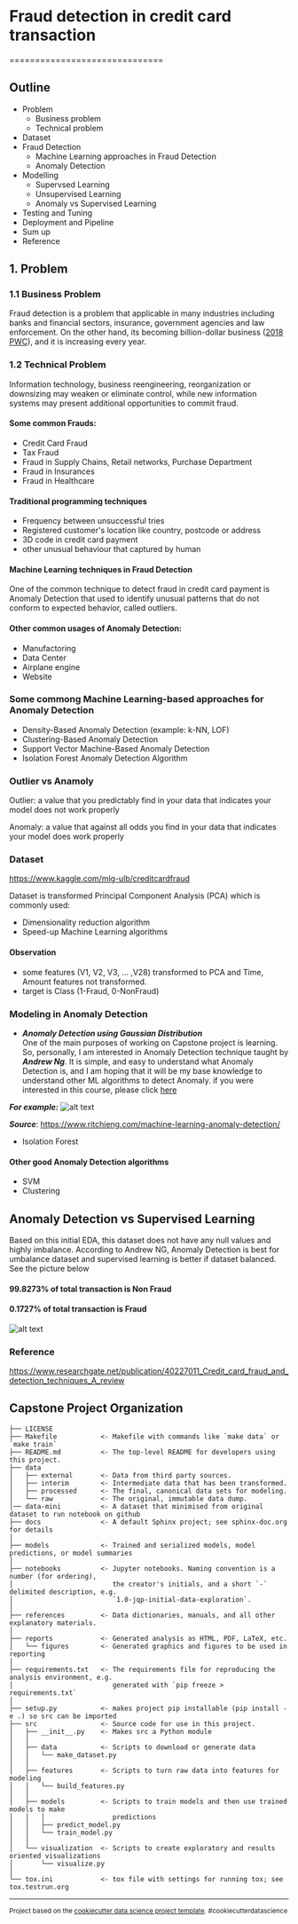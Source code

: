 # Fraud detection in credit card transaction
==============================

## Outline
- Problem
  - Business problem
  - Technical problem
- Dataset
- Fraud Detection
  - Machine Learning approaches in Fraud Detection
  - Anomaly Detection
- Modelling
  - Supervsed Learning
  - Unsupervised Learning
  - Anomaly vs Supervised Learning
- Testing and Tuning
- Deployment and Pipeline
- Sum up
- Reference

## 1. Problem
### 1.1 Business Problem
Fraud detection is a problem that applicable in many industries including banks and financial sectors, insurance, government agencies and law enforcement. On the other hand, its becoming billion-dollar business ([2018 PWC](https://www.pwc.com/gx/en/forensics/global-economic-crime-and-fraud-survey-2018.pdf)), and it is increasing every year.

### 1.2 Technical Problem
Information technology, business reengineering, reorganization or downsizing may weaken or eliminate control, while new information systems may present additional opportunities to commit fraud.

#### Some common Frauds:
- Credit Card Fraud
- Tax Fraud
- Fraud in Supply Chains, Retail networks, Purchase Department
- Fraud in Insurances
- Fraud in Healthcare

#### Traditional programming techniques
- Frequency between unsuccessful tries
- Registered customer's location like country, postcode or address
- 3D code in credit card payment
- other unusual behaviour that captured by human

#### Machine Learning techniques in Fraud Detection
One of the common technique to detect fraud in credit card payment is Anomaly Detection that used to identify unusual patterns that do not conform to expected behavior, called outliers. 

#### Other common usages of Anomaly Detection:
- Manufactoring
- Data Center 
- Airplane engine
- Website

### Some commong Machine Learning-based approaches for Anomaly Detection

- Density-Based Anomaly Detection (example: k-NN, LOF)
- Clustering-Based Anomaly Detection
- Support Vector Machine-Based Anomaly Detection
- Isolation Forest Anomaly Detection Algorithm


### Outlier vs Anamoly
Outlier: a value that you predictably find in your data that indicates your model does not work properly

Anomaly: a value that against all odds you find in your data that indicates your model does work properly

### Dataset
https://www.kaggle.com/mlg-ulb/creditcardfraud

Dataset is transformed Principal Component Analysis (PCA) which is commonly used:
- Dimensionality reduction algorithm
- Speed-up Machine Learning algorithms

#### Observation
- some features (V1, V2, V3, ... ,V28) transformed to PCA and Time, Amount features not transformed.
- target is Class (1-Fraud, 0-NonFraud)

### Modeling in Anomaly Detection
- ***Anomaly Detection using Gaussian Distribution***  
  One of the main purposes of working on Capstone project is learning. So, personally, I am interested in Anomaly Detection technique taught by ***Andrew Ng***. It is simple, and easy to understand what Anomaly Detection is, and I am hoping that it will be my base knowledge to understand other ML algorithms to detect Anomaly. if you were interested in this course, please click [here](https://www.coursera.org/learn/machine-learning)
 
 ***For example:***
![alt text](docs/images/anomaly_detection6.png "Anomaly Detection")

  ***Source***: https://www.ritchieng.com/machine-learning-anomaly-detection/
  
  
- Isolation Forest

#### Other good Anomaly Detection algorithms

- SVM
- Clustering

## Anomaly Detection vs Supervised Learning
Based on this initial EDA, this dataset does not have any null values and highly imbalance. According to Andrew NG, Anomaly Detection is best for umbalance dataset and supervised learning is better if dataset balanced. See the picture below

#### 99.8273% of total transaction is Non Fraud
#### 0.1727% of total transaction is Fraud

![alt text](docs/images/anomaly-vs-supervised.png "Anomaly Detection vs Supervised Learning")


### Reference
https://www.researchgate.net/publication/40227011_Credit_card_fraud_and_detection_techniques_A_review

Capstone Project Organization
------------

    ├── LICENSE
    ├── Makefile           <- Makefile with commands like `make data` or `make train`
    ├── README.md          <- The top-level README for developers using this project.
    ├── data
    │   ├── external       <- Data from third party sources.
    │   ├── interim        <- Intermediate data that has been transformed.
    │   ├── processed      <- The final, canonical data sets for modeling.
    │   └── raw            <- The original, immutable data dump.
    │── data-mini          <- A dataset that minimised from original dataset to run notebook on github
    ├── docs               <- A default Sphinx project; see sphinx-doc.org for details
    │
    ├── models             <- Trained and serialized models, model predictions, or model summaries
    │
    ├── notebooks          <- Jupyter notebooks. Naming convention is a number (for ordering),
    │                         the creator's initials, and a short `-` delimited description, e.g.
    │                         `1.0-jqp-initial-data-exploration`.
    │
    ├── references         <- Data dictionaries, manuals, and all other explanatory materials.
    │
    ├── reports            <- Generated analysis as HTML, PDF, LaTeX, etc.
    │   └── figures        <- Generated graphics and figures to be used in reporting
    │
    ├── requirements.txt   <- The requirements file for reproducing the analysis environment, e.g.
    │                         generated with `pip freeze > requirements.txt`
    │
    ├── setup.py           <- makes project pip installable (pip install -e .) so src can be imported
    ├── src                <- Source code for use in this project.
    │   ├── __init__.py    <- Makes src a Python module
    │   │
    │   ├── data           <- Scripts to download or generate data
    │   │   └── make_dataset.py
    │   │
    │   ├── features       <- Scripts to turn raw data into features for modeling
    │   │   └── build_features.py
    │   │
    │   ├── models         <- Scripts to train models and then use trained models to make
    │   │   │                 predictions
    │   │   ├── predict_model.py
    │   │   └── train_model.py
    │   │
    │   └── visualization  <- Scripts to create exploratory and results oriented visualizations
    │       └── visualize.py
    │
    └── tox.ini            <- tox file with settings for running tox; see tox.testrun.org


--------

<p><small>Project based on the <a target="_blank" href="https://drivendata.github.io/cookiecutter-data-science/">cookiecutter data science project template</a>. #cookiecutterdatascience</small></p>
